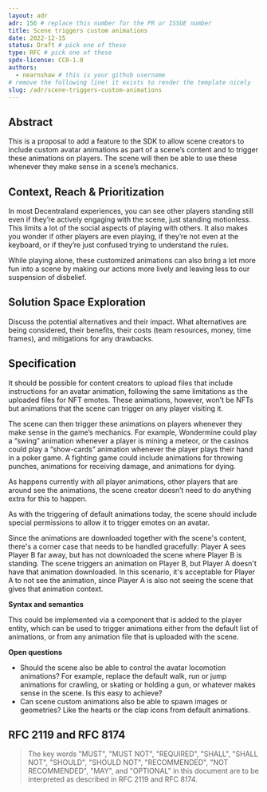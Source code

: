 ```yaml
---
layout: adr
adr: 156 # replace this number for the PR or ISSUE number
title: Scene triggers custom animations
date: 2022-12-15
status: Draft # pick one of these
type: RFC # pick one of these
spdx-license: CC0-1.0
authors:
  - nearnshaw # this is your github username
# remove the following line! it exists to render the template nicely
slug: /adr/scene-triggers-custom-animations
---
```


## Abstract

<!--
Abstract is a multi-sentence (short paragraph) technical summary. This should be a very terse and human-readable version of the document section. **Someone should be able to read only the abstract to get the gist of what this document is about in its current state.** Abstracts should be always up to date with the current state of the document.
-->

This is a proposal to add a feature to the SDK to allow scene creators to include custom avatar animations as part of a scene’s content and to trigger these animations on players.  The scene will then be able to use these whenever they make sense in a scene’s mechanics.

## Context, Reach & Prioritization

<!--
Discuss and go into detail about the subject in question. Make sure you cover:
- Why is this decision important
- The urgency of the decision
- Datapoints and related background information
- Vocabulary and key terms
-->

In most Decentraland experiences, you can see other players standing still even if they’re actively engaging with the scene, just standing motionless. This limits a lot of the social aspects of playing with others. It also makes you wonder if other players are even playing, if they’re not even at the keyboard, or if they’re just confused trying to understand the rules.

While playing alone, these customized animations can also bring a lot more fun into a scene by making our actions more lively and leaving less to our suspension of disbelief.

## Solution Space Exploration

<!--
Discuss the potential alternatives and their impact. What alternatives are being considered, their benefits, their costs (team resources, money, time frames), and mitigations for any drawbacks.
-->

Discuss the potential alternatives and their impact. What alternatives are being considered, their benefits, their costs (team resources, money, time frames), and mitigations for any drawbacks.

## Specification

<!--
The technical specification should describe the syntax and semantics of any new feature.
-->

It should be possible for content creators to upload files that include instructions for an avatar animation, following the same limitations as the uploaded files for NFT emotes. These animations, however, won’t be NFTs but animations that the scene can trigger on any player visiting it.

The scene can then trigger these animations on players whenever they make sense in the game’s mechanics. For example, Wondermine could play a “swing” animation whenever a player is mining a meteor, or the casinos could play a “show-cards” animation whenever the player plays their hand in a poker game. A fighting game could include animations for throwing punches, animations for receiving damage, and animations for dying.

As happens currently with all player animations, other players that are around see the animations, the scene creator doesn’t need to do anything extra for this to happen.

As with the triggering of default animations today, the scene should include special permissions to allow it to trigger emotes on an avatar.

Since the animations are downloaded together with the scene's content, there's a corner case that needs to be handled gracefully: Player A sees Player B far away, but has not downloaded the scene where Player B is standing. The scene triggers an animation on Player B, but Player A doesn't have that animation downloaded. In this scenario, it's acceptable for Player A to not see the animation, since Player A is also not seeing the scene that gives that animation context.


**Syntax and semantics**

This could be implemented via a component that is added to the player entity, which can be used to trigger animations either from the default list of animations, or from any animation file that is uploaded with the scene. 

**Open questions**

- Should the scene also be able to control the avatar locomotion animations?  For example, replace the default walk, run or jump animations for crawling, or skating or holding a gun, or whatever makes sense in the scene. Is this easy to achieve?
- Can scene custom animations also be able to spawn images or geometries? Like the hearts or the clap icons from default animations.

## RFC 2119 and RFC 8174

> The key words "MUST", "MUST NOT", "REQUIRED", "SHALL", "SHALL NOT", "SHOULD", "SHOULD NOT", "RECOMMENDED", "NOT RECOMMENDED", "MAY", and "OPTIONAL" in this document are to be interpreted as described in RFC 2119 and RFC 8174.
